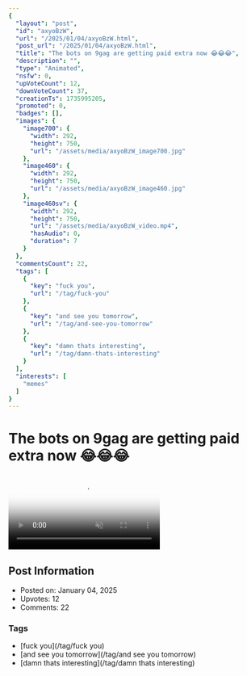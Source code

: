 ```yaml
---
{
  "layout": "post",
  "id": "axyoBzW",
  "url": "/2025/01/04/axyoBzW.html",
  "post_url": "/2025/01/04/axyoBzW.html",
  "title": "The bots on 9gag are getting paid extra now 😂😂😂",
  "description": "",
  "type": "Animated",
  "nsfw": 0,
  "upVoteCount": 12,
  "downVoteCount": 37,
  "creationTs": 1735995205,
  "promoted": 0,
  "badges": [],
  "images": {
    "image700": {
      "width": 292,
      "height": 750,
      "url": "/assets/media/axyoBzW_image700.jpg"
    },
    "image460": {
      "width": 292,
      "height": 750,
      "url": "/assets/media/axyoBzW_image460.jpg"
    },
    "image460sv": {
      "width": 292,
      "height": 750,
      "url": "/assets/media/axyoBzW_video.mp4",
      "hasAudio": 0,
      "duration": 7
    }
  },
  "commentsCount": 22,
  "tags": [
    {
      "key": "fuck you",
      "url": "/tag/fuck-you"
    },
    {
      "key": "and see you tomorrow",
      "url": "/tag/and-see-you-tomorrow"
    },
    {
      "key": "damn thats interesting",
      "url": "/tag/damn-thats-interesting"
    }
  ],
  "interests": [
    "memes"
  ]
}
---
```


# The bots on 9gag are getting paid extra now 😂😂😂

<video controls playsinline loop muted poster="/assets/media/axyoBzW_image460.jpg">
  <source src="/assets/media/axyoBzW_video.mp4" type="video/mp4">
  Your browser does not support the video tag.
</video>

## Post Information

- Posted on: January 04, 2025
- Upvotes: 12
- Comments: 22

### Tags

- [fuck you](/tag/fuck you)
- [and see you tomorrow](/tag/and see you tomorrow)
- [damn thats interesting](/tag/damn thats interesting)
